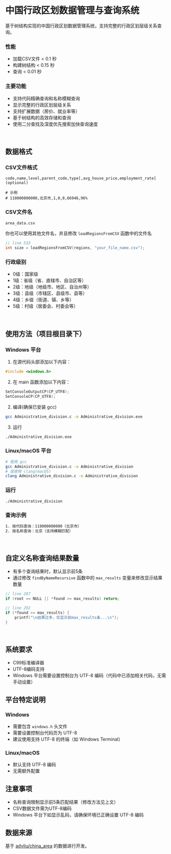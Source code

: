 # 中国行政区划数据管理与查询系统

基于树结构实现的中国行政区划数据管理系统，支持完整的行政区划层级关系查询。

### 性能
- 加载CSV文件 < 0.1 秒
- 构建树结构 < 0.15 秒
- 查询 < 0.01 秒

### 主要功能

- 支持代码精确查询和名称模糊查询
- 显示完整的行政区划层级关系
- 支持扩展数据（房价、就业率等）
- 基于树结构的高效存储和查询
- 使用二分查找及深度优先搜索加快查询速度<br>
<br>

## 数据格式

### CSV文件格式
```csv
code,name,level,parent_code,type[,avg_house_price,employment_rate](optional)

# 示例
# 110000000000,北京市,1,0,0,66946,96%
```
### CSV文件名
```bash
area_data.csv
```
你也可以使用其他文件名，并且修改 `loadRegionsFromCSV` 函数中的文件名
```c
// line 533
int size = loadRegionsFromCSV(regions, "your_file_name.csv");
```
### 行政级别
- 0级：国家级
- 1级：省级（省、直辖市、自治区等）
- 2级：地级（地级市、地区、自治州等）
- 3级：县级（市辖区、县级市、县等）
- 4级：乡级（街道、镇、乡等）
- 5级：村级（居委会、村委会等）<br>
<br>

## 使用方法（项目根目录下）

### Windows 平台
1. 在源代码头部添加以下内容：
```c
#include <windows.h>
```

2. 在 main 函数添加以下内容：
```c
SetConsoleOutputCP(CP_UTF8);
SetConsoleCP(CP_UTF8);
```

2. 编译(确保已安装 gcc)
```bash
gcc Administrative_division.c -o Administrative_division.exe
```

3. 运行
```bash
./Administrative_division.exe
```

### Linux/macOS 平台
```bash
# 使用 gcc
gcc Administrative_division.c -o Administrative_division
# 或使用 clang(macOS)
clang Administrative_division.c -o Administrative_division
```

### 运行
```bash
./Administrative_division
```

### 查询示例
```bash
1. 按代码查询：110000000000（北京市）
2. 按名称查询：北京（支持模糊匹配）
```
<br>

## 自定义名称查询结果数量
- 有多个查询结果时，默认显示前5条
- 通过修改 `findByNameRecursive` 函数中的 `max_results` 变量来修改显示结果数量
```c
// line 287
if (root == NULL || *found >= max_results) return;

// line 292
if (*found >= max_results) {
    printf("\n结果过多，仅显示前max_results条...\n");
}
```
<br>

## 系统要求
- C99标准编译器
- UTF-8编码支持
- Windows 平台需要设置控制台为 UTF-8 编码（代码中已添加相关代码，无需手动设置）

## 平台特定说明

### Windows
- 需要包含 `windows.h` 头文件
- 需要设置控制台代码页为 UTF-8
- 建议使用支持 UTF-8 的终端（如 Windows Terminal）

### Linux/macOS
- 默认支持 UTF-8 编码
- 无需额外配置

## 注意事项
- 名称查询限制显示前5条匹配结果（修改方法见上文）
- CSV数据文件需为UTF-8编码
- Windows 平台下如显示乱码，请确保环境已正确设置 UTF-8 编码

## 数据来源
基于 [adyliu/china_area](https://github.com/adyliu/china_area) 的数据进行开发。